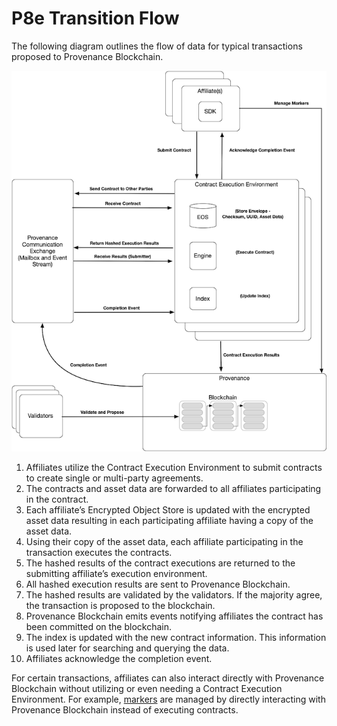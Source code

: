 # P8e Transition Flow

The following diagram outlines the flow of data for typical transactions proposed to Provenance Blockchain.

![](../../.gitbook/assets/provenance-p8e-txn-flow%20%284%29.png)

1. Affiliates utilize the Contract Execution Environment to submit contracts to create single or multi-party agreements.
2. The contracts and asset data are forwarded to all affiliates participating in the contract.
3. Each affiliate’s Encrypted Object Store is updated with the encrypted asset data resulting in each participating affiliate having a copy of the asset data.
4. Using their copy of the asset data, each affiliate participating in the transaction executes the contracts.
5. The hashed results of the contract executions are returned to the submitting affiliate’s execution environment.
6. All hashed execution results are sent to Provenance Blockchain.
7. The hashed results are validated by the validators. If the majority agree, the transaction is proposed to the blockchain.
8. Provenance Blockchain emits events notifying affiliates the contract has been committed on the blockchain.
9. The index is updated with the new contract information. This information is used later for searching and querying the data.
10. Affiliates acknowledge the completion event.

For certain transactions, affiliates can also interact directly with Provenance Blockchain without utilizing or even needing a Contract Execution Environment. For example, [markers](../../modules/marker-module.md) are managed by directly interacting with Provenance Blockchain instead of executing contracts.

